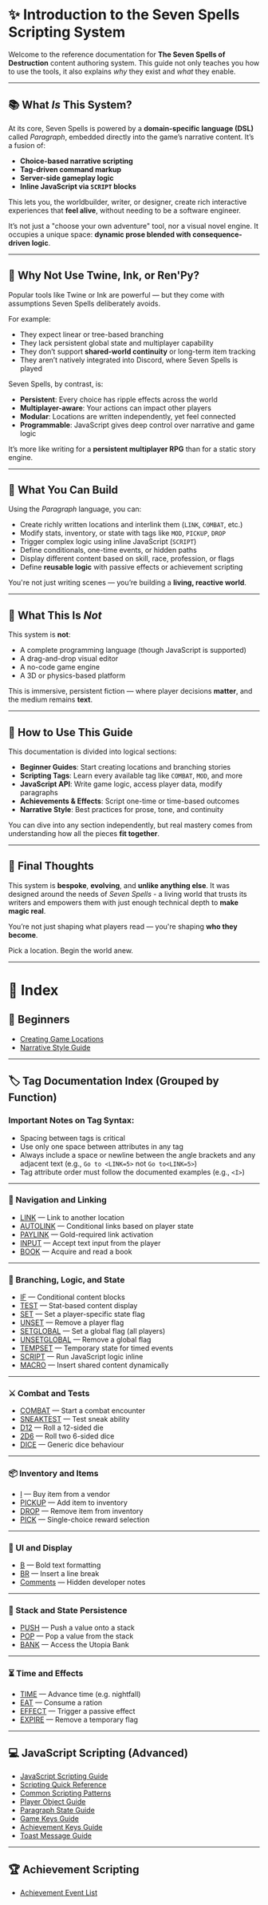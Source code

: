 # ✨ Introduction to the Seven Spells Scripting System

Welcome to the reference documentation for **The Seven Spells of Destruction** content authoring system. This guide not only teaches you how to use the tools, it also explains *why* they exist and *what* they enable.

---

## 📚 What *Is* This System?

At its core, Seven Spells is powered by a **domain-specific language (DSL)** called *Paragraph*, embedded directly into the game’s narrative content. It’s a fusion of:

- **Choice-based narrative scripting**
- **Tag-driven command markup**
- **Server-side gameplay logic**
- **Inline JavaScript via `SCRIPT` blocks**

This lets you, the worldbuilder, writer, or designer, create rich interactive experiences that **feel alive**, without needing to be a software engineer.

It’s not just a "choose your own adventure" tool, nor a visual novel engine. It occupies a unique space: **dynamic prose blended with consequence-driven logic**.

---

## 🧠 Why Not Use Twine, Ink, or Ren'Py?

Popular tools like Twine or Ink are powerful — but they come with assumptions Seven Spells deliberately avoids.

For example:

- They expect linear or tree-based branching
- They lack persistent global state and multiplayer capability
- They don’t support **shared-world continuity** or long-term item tracking
- They aren’t natively integrated into Discord, where Seven Spells is played

Seven Spells, by contrast, is:

- **Persistent**: Every choice has ripple effects across the world
- **Multiplayer-aware**: Your actions can impact other players
- **Modular**: Locations are written independently, yet feel connected
- **Programmable**: JavaScript gives deep control over narrative and game logic

It’s more like writing for a **persistent multiplayer RPG** than for a static story engine.

---

## 🧩 What You Can Build

Using the *Paragraph* language, you can:

- Create richly written locations and interlink them (`LINK`, `COMBAT`, etc.)
- Modify stats, inventory, or state with tags like `MOD`, `PICKUP`, `DROP`
- Trigger complex logic using inline JavaScript (`SCRIPT`)
- Define conditionals, one-time events, or hidden paths
- Display different content based on skill, race, profession, or flags
- Define **reusable logic** with passive effects or achievement scripting

You're not just writing scenes — you’re building a **living, reactive world**.

---

## 🚫 What This Is *Not*

This system is **not**:

- A complete programming language (though JavaScript is supported)
- A drag-and-drop visual editor
- A no-code game engine
- A 3D or physics-based platform

This is immersive, persistent fiction — where player decisions **matter**, and the medium remains **text**.

---

## 🧭 How to Use This Guide

This documentation is divided into logical sections:

- **Beginner Guides**: Start creating locations and branching stories
- **Scripting Tags**: Learn every available tag like `COMBAT`, `MOD`, and more
- **JavaScript API**: Write game logic, access player data, modify paragraphs
- **Achievements & Effects**: Script one-time or time-based outcomes
- **Narrative Style**: Best practices for prose, tone, and continuity

You can dive into any section independently, but real mastery comes from understanding how all the pieces **fit together**.

---

## 🏁 Final Thoughts

This system is **bespoke**, **evolving**, and **unlike anything else**. It was designed around the needs of *Seven Spells* - a living world that trusts its writers and empowers them with just enough technical depth to **make magic real**.

You’re not just shaping what players read — you're shaping **who they become**.

Pick a location. Begin the world anew.

---

# 📖 Index

## 🧒 Beginners

- [Creating Game Locations](beginners/creating_game_locations.md)
- [Narrative Style Guide](beginners/narrative_style_guide.md)

---

## 🏷️ Tag Documentation Index (Grouped by Function)

### Important Notes on Tag Syntax:

- Spacing between tags is critical
- Use only one space between attributes in any tag
- Always include a space or newline between the angle brackets and any adjacent text (e.g., `Go to <LINK=5>` not `Go to<LINK=5>`)
- Tag attribute order must follow the documented examples (e.g., `<I>`)

---

### 🧭 Navigation and Linking

- [LINK](tags/link_tag_doc.md) — Link to another location
- [AUTOLINK](tags/autolink_tag_doc.md) — Conditional links based on player state
- [PAYLINK](tags/paylink_tag_doc.md) — Gold-required link activation
- [INPUT](tags/input_tag_doc.md) — Accept text input from the player
- [BOOK](tags/book_tag_documentation.md) — Acquire and read a book

---

### 🧪 Branching, Logic, and State

- [IF](tags/if.md) — Conditional content blocks
- [TEST](tags/test_tag_doc.md) — Stat-based content display
- [SET](tags/set_tag_doc.md) — Set a player-specific state flag
- [UNSET](tags/unset_tag_doc.md) — Remove a player flag
- [SETGLOBAL](tags/setglobal_tag_doc.md) — Set a global flag (all players)
- [UNSETGLOBAL](tags/unsetglobal_tag_doc.md) — Remove a global flag
- [TEMPSET](tags/tempset_tag_doc.md) — Temporary state for timed events
- [SCRIPT](tags/script_tag_doc.md) — Run JavaScript logic inline
- [MACRO](tags/macro_tag_doc.md) — Insert shared content dynamically

---

### ⚔️ Combat and Tests

- [COMBAT](tags/combat_tag_documentation.md) — Start a combat encounter
- [SNEAKTEST](tags/sneaktest_tag_doc_updated.md) — Test sneak ability
- [D12](tags/d12_tag_documentation.md) — Roll a 12-sided die
- [2D6](tags/2d6.md) — Roll two 6-sided dice
- [DICE](tags/dice_tag_documentation.md) — Generic dice behaviour

---

### 📦 Inventory and Items

- [I](tags/i.md) — Buy item from a vendor
- [PICKUP](tags/pickup_tag_doc.md) — Add item to inventory
- [DROP](tags/drop_tag_documentation.md) — Remove item from inventory
- [PICK](tags/pick_tag_doc.md) — Single-choice reward selection

---

### 💠 UI and Display

- [B](tags/b_tag_documentation.md) — Bold text formatting
- [BR](tags/br_tag_documentation.md) — Insert a line break
- [Comments](tags/comment_tag_documentation.md) — Hidden developer notes

---

### 💾 Stack and State Persistence

- [PUSH](tags/push_tag_doc.md) — Push a value onto a stack
- [POP](tags/pop_tag_doc.md) — Pop a value from the stack
- [BANK](tags/bank_tag_documentation.md) — Access the Utopia Bank

---

### ⏳ Time and Effects

- [TIME](tags/time_tag_doc.md) — Advance time (e.g. nightfall)
- [EAT](tags/eat_tag_documentation.md) — Consume a ration
- [EFFECT](tags/effect_tag_documentation.md) — Trigger a passive effect
- [EXPIRE](tags/expire_tag_documentation.md) — Remove a temporary flag

---

## 💻 JavaScript Scripting (Advanced)

- [JavaScript Scripting Guide](js-scripting/javascript_scripting_guide.md)
- [Scripting Quick Reference](js-scripting/scripting_quick_reference.md)
- [Common Scripting Patterns](js-scripting/common_scripting_patterns.md)
- [Player Object Guide](js-scripting/player_object_guide.md)
- [Paragraph State Guide](js-scripting/paragraph_state_guide.md)
- [Game Keys Guide](js-scripting/game_keys_guide.md)
- [Achievement Keys Guide](js-scripting/achievement_keys_guide.md)
- [Toast Message Guide](js-scripting/toast-message-guide.md)

---

## 🏆 Achievement Scripting

- [Achievement Event List](js-scripting/achievement-events.md)
